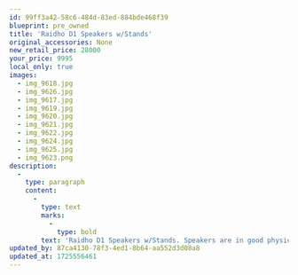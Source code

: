 ```yaml
---
id: 99ff3a42-58c6-484d-83ed-884bde468f39
blueprint: pre_owned
title: 'Raidho D1 Speakers w/Stands'
original_accessories: None
new_retail_price: 28000
your_price: 9995
local_only: true
images:
  - img_9618.jpg
  - img_9626.jpg
  - img_9617.jpg
  - img_9619.jpg
  - img_9620.jpg
  - img_9621.jpg
  - img_9622.jpg
  - img_9624.jpg
  - img_9625.jpg
  - img_9623.png
description:
  -
    type: paragraph
    content:
      -
        type: text
        marks:
          -
            type: bold
        text: 'Raidho D1 Speakers w/Stands. Speakers are in good physical and functional condition and sold as new for $28,000.00/pair w/matching stands. There is a crease in the dust cap on one woofer, which has no effect on sound and the stands have a few nicks and scratches. Excellent sounding speakers with superb macro/micro dynamics and fabulous imaging. '
updated_by: 87ca4130-78f3-4ed1-8b64-aa552d3d08a8
updated_at: 1725556461
---
```

